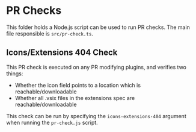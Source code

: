 # PR Checks

This folder holds a Node.js script can be used to run PR checks. The main file responsible is `src/pr-check.ts`.

## Icons/Extensions 404 Check

This PR check is executed on any PR modifying plugins, and verifies two things:
* Whether the icon field points to a location which is reachable/downloadable
* Whether all .vsix files in the extensions spec are reachable/downloadable

This check can be run by specifying the `icons-extensions-404` argument when running the `pr-check.js` script.